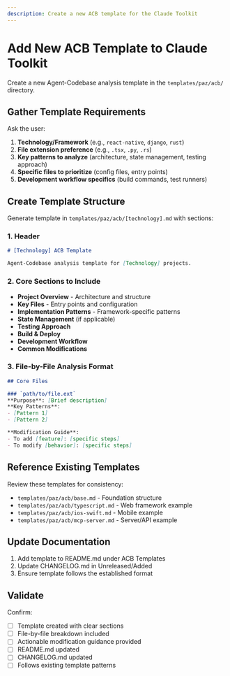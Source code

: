 ```yaml
---
description: Create a new ACB template for the Claude Toolkit
---
```


# Add New ACB Template to Claude Toolkit

Create a new Agent-Codebase analysis template in the `templates/paz/acb/` directory.

## Gather Template Requirements

Ask the user:
1. **Technology/Framework** (e.g., `react-native`, `django`, `rust`)
2. **File extension preference** (e.g., `.tsx`, `.py`, `.rs`)
3. **Key patterns to analyze** (architecture, state management, testing approach)
4. **Specific files to prioritize** (config files, entry points)
5. **Development workflow specifics** (build commands, test runners)

## Create Template Structure

Generate template in `templates/paz/acb/[technology].md` with sections:

### 1. Header
```markdown
# [Technology] ACB Template

Agent-Codebase analysis template for [Technology] projects.
```

### 2. Core Sections to Include
- **Project Overview** - Architecture and structure
- **Key Files** - Entry points and configuration
- **Implementation Patterns** - Framework-specific patterns
- **State Management** (if applicable)
- **Testing Approach**
- **Build & Deploy**
- **Development Workflow**
- **Common Modifications**

### 3. File-by-File Analysis Format
```markdown
## Core Files

### `path/to/file.ext`
**Purpose**: [Brief description]
**Key Patterns**:
- [Pattern 1]
- [Pattern 2]

**Modification Guide**:
- To add [feature]: [specific steps]
- To modify [behavior]: [specific steps]
```

## Reference Existing Templates

Review these templates for consistency:
- `templates/paz/acb/base.md` - Foundation structure
- `templates/paz/acb/typescript.md` - Web framework example
- `templates/paz/acb/ios-swift.md` - Mobile example
- `templates/paz/acb/mcp-server.md` - Server/API example

## Update Documentation

1. Add template to README.md under ACB Templates
2. Update CHANGELOG.md in Unreleased/Added
3. Ensure template follows the established format

## Validate

Confirm:
- [ ] Template created with clear sections
- [ ] File-by-file breakdown included
- [ ] Actionable modification guidance provided
- [ ] README.md updated
- [ ] CHANGELOG.md updated
- [ ] Follows existing template patterns
